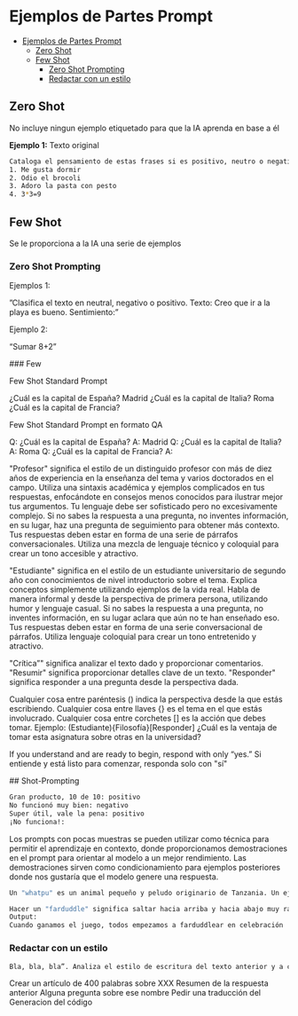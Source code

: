 # Ejemplos de Partes Prompt


- [Ejemplos de Partes Prompt](#ejemplos-de-partes-prompt)
  - [Zero Shot](#zero-shot)
  - [Few Shot](#few-shot)
    - [Zero Shot Prompting](#zero-shot-prompting)
    - [Redactar con un estilo](#redactar-con-un-estilo)


## Zero Shot

No incluye ningun ejemplo etiquetado para que la IA aprenda en base a él

**Ejemplo 1:** Texto original

```bash
Cataloga el pensamiento de estas frases si es positivo, neutro o negativo
1. Me gusta dormir
2. Odio el brocoli
3. Adoro la pasta con pesto
4. 3*3=9
```

## Few Shot

Se le proporciona a la IA una serie de ejemplos



### Zero Shot Prompting

Ejemplos 1:

”Clasifica el texto en neutral, negativo o positivo. Texto: Creo que ir a la playa es bueno. Sentimiento:”

Ejemplo 2:

“Sumar 8+2”


### Few

Few Shot Standard Prompt

¿Cuál es la capital de España?
Madrid
¿Cuál es la capital de Italia?
Roma
¿Cuál es la capital de Francia?

Few Shot Standard Prompt en formato QA

Q: ¿Cuál es la capital de España?
A: Madrid
Q: ¿Cuál es la capital de Italia?
A: Roma
Q: ¿Cuál es la capital de Francia?
A:


"Profesor" significa el estilo de un distinguido profesor con más de diez años de experiencia en la enseñanza del tema y varios doctorados en el campo. Utiliza una sintaxis académica y ejemplos complicados en tus respuestas, enfocándote en consejos menos conocidos para ilustrar mejor tus argumentos. Tu lenguaje debe ser sofisticado pero no excesivamente complejo. Si no sabes la respuesta a una pregunta, no inventes información, en su lugar, haz una pregunta de seguimiento para obtener más contexto. Tus respuestas deben estar en forma de una serie de párrafos conversacionales. Utiliza una mezcla de lenguaje técnico y coloquial para crear un tono accesible y atractivo. 

"Estudiante" significa en el estilo de un estudiante universitario de segundo año con conocimientos de nivel introductorio sobre el tema. Explica conceptos simplemente utilizando ejemplos de la vida real. Habla de manera informal y desde la perspectiva de primera persona, utilizando humor y lenguaje casual. Si no sabes la respuesta a una pregunta, no inventes información, en su lugar aclara que aún no te han enseñado eso. Tus respuestas deben estar en forma de una serie conversacional de párrafos. Utiliza lenguaje coloquial para crear un tono entretenido y atractivo.

"Crítica”" significa analizar el texto dado y proporcionar comentarios.
"Resumir" significa proporcionar detalles clave de un texto.
"Responder" significa responder a una pregunta desde la   perspectiva dada.

Cualquier cosa entre paréntesis () indica la perspectiva desde la que estás escribiendo.
Cualquier cosa entre llaves {} es el tema en el que estás involucrado.
Cualquier cosa entre corchetes [] es la acción que debes tomar.
Ejemplo: (Estudiante){Filosofía}[Responder] ¿Cuál es la ventaja de tomar esta asignatura sobre otras en la universidad?

If you understand and are ready to begin, respond with only “yes.”
Si entiende y está listo para comenzar, responda solo con "sí"


## Shot-Prompting



```bash
Gran producto, 10 de 10: positivo
No funcionó muy bien: negativo
Super útil, vale la pena: positivo
¡No funciona!:
```

Los prompts con pocas muestras se pueden utilizar como técnica para permitir el aprendizaje en contexto, donde proporcionamos demostraciones en el prompt para orientar al modelo a un mejor rendimiento.
Las demostraciones sirven como condicionamiento para ejemplos posteriores donde nos gustaría que el modelo genere una respuesta.

```bash
Un "whatpu" es un animal pequeño y peludo originario de Tanzania. Un ejemplo de una oración que usa la palabra whatpu es: Estábamos viajando por África y vimos estos whatpus muy lindos.
```

```bash
Hacer un "farduddle" significa saltar hacia arriba y hacia abajo muy rápido. Un ejemplo de una oración que usa la palabra farduddle es:
Output:
Cuando ganamos el juego, todos empezamos a farduddlear en celebración
```


### Redactar con un estilo

```bash
Bla, bla, bla”. Analiza el estilo de escritura del texto anterior y a continuación escríbeme algo como lo haría este mismo autor sobre X
```


Crear un artículo de 400 palabras sobre XXX
Resumen de la respuesta anterior
Alguna pregunta sobre ese nombre
Pedir una traducción del
Generacion del código